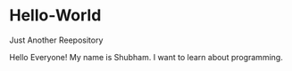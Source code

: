 # Hello-World
Just Another Reepository

Hello Everyone!
My name is Shubham. I want to learn about programming. 

